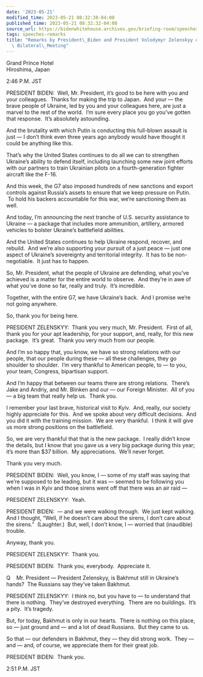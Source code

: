 ```yaml
---
date: '2023-05-21'
modified_time: 2023-05-21 08:32:38-04:00
published_time: 2023-05-21 08:32:32-04:00
source_url: https://bidenwhitehouse.archives.gov/briefing-room/speeches-remarks/2023/05/21/remarks-by-president-biden-and-president-volodymyr-zelenskyy-of-ukraine-before-bilateral-meeting-2/
tags: speeches-remarks
title: "Remarks by President\_Biden and President Volodymyr Zelenskyy of Ukraine Before\
  \ Bilateral\_Meeting"
---
```

 
Grand Prince Hotel  
Hiroshima, Japan

2:46 P.M. JST

PRESIDENT BIDEN:  Well, Mr. President, it’s good to be here with you and
your colleagues.  Thanks for making the trip to Japan.  And your — the
brave people of Ukraine, led by you and your colleagues here, are just a
marvel to the rest of the world.  I’m sure every place you go you’ve
gotten that response.  It’s absolutely astounding. 

And the brutality with which Putin is conducting this full-blown assault
is just — I don’t think even three years ago anybody would have thought
it could be anything like this. 

That’s why the United States continues to do all we can to strengthen
Ukraine’s ability to defend itself, including launching some new joint
efforts with our partners to train Ukrainian pilots on a
fourth-generation fighter aircraft like the F-16.

And this week, the G7 also imposed hundreds of new sanctions and export
controls against Russia’s assets to ensure that we keep pressure on
Putin.  To hold his backers accountable for this war, we’re sanctioning
them as well.

And today, I’m announcing the next tranche of U.S. security assistance
to Ukraine — a package that includes more ammunition, artillery, armored
vehicles to bolster Ukraine’s battlefield abilities.

And the United States continues to help Ukraine respond, recover, and
rebuild.  And we’re also supporting your pursuit of a just peace — just
one aspect of Ukraine’s sovereignty and territorial integrity.  It has
to be non-negotiable.  It just has to happen.

So, Mr. President, what the people of Ukraine are defending, what you’ve
achieved is a matter for the entire world to observe.  And they’re in
awe of what you’ve done so far, really and truly.  It’s incredible.

Together, with the entire G7, we have Ukraine’s back.  And I promise
we’re not going anywhere. 

So, thank you for being here. 

PRESIDENT ZELENSKYY:  Thank you very much, Mr. President.  First of all,
thank you for your apt leadership, for your support, and, really, for
this new package.  It’s great.  Thank you very much from our people. 

And I’m so happy that, you know, we have so strong relations with our
people, that our people during these — all these challenges, they go
shoulder to shoulder.  I’m very thankful to American people, to — to
you, your team, Congress, bipartisan support. 

And I’m happy that between our teams there are strong relations. 
There’s Jake and Andriy, and Mr. Blinken and our — our Foreign
Minister.  All of you — a big team that really help us.  Thank you.

I remember your last brave, historical visit to Kyiv.  And, really, our
society highly appreciate for this.  And we spoke about very difficult
decisions.  And you did it with the training mission.  We are very
thankful.  I think it will give us more strong positions on the
battlefield. 

So, we are very thankful that that is the new package.  I really didn’t
know the details, but I know that you gave us a very big package during
this year; it’s more than $37 billion.  My appreciations.  We’ll never
forget. 

Thank you very much.

PRESIDENT BIDEN:  Well, you know, I — some of my staff was saying that
we’re supposed to be leading, but it was — seemed to be following you
when I was in Kyiv and those sirens went off that there was an air raid
—

PRESIDENT ZELENSKYY:  Yeah.

PRESIDENT BIDEN:  — and we were walking through.  We just kept walking. 
And I thought, “Well, if he doesn’t care about the sirens, I don’t care
about the sirens.”  (Laughter.)  But, well, I don’t know, I — worried
that (inaudible) trouble. 

Anyway, thank you. 

PRESIDENT ZELENSKYY:  Thank you. 

PRESIDENT BIDEN:  Thank you, everybody.  Appreciate it. 

Q    Mr. President — President Zelenskyy, is Bakhmut still in Ukraine’s
hands?  The Russians say they’ve taken Bakhmut.

PRESIDENT ZELENSKYY:  I think no, but you have to — to understand that
there is nothing.  They’ve destroyed everything.  There are no
buildings.  It’s a pity.  It’s tragedy.

But, for today, Bakhmut is only in our hearts.  There is nothing on this
place, so — just ground and — and a lot of dead Russians.  But they came
to us. 

So that — our defenders in Bakhmut, they — they did strong work.  They —
and — and, of course, we appreciate them for their great job. 

PRESIDENT BIDEN:  Thank you.

2:51 P.M. JST
